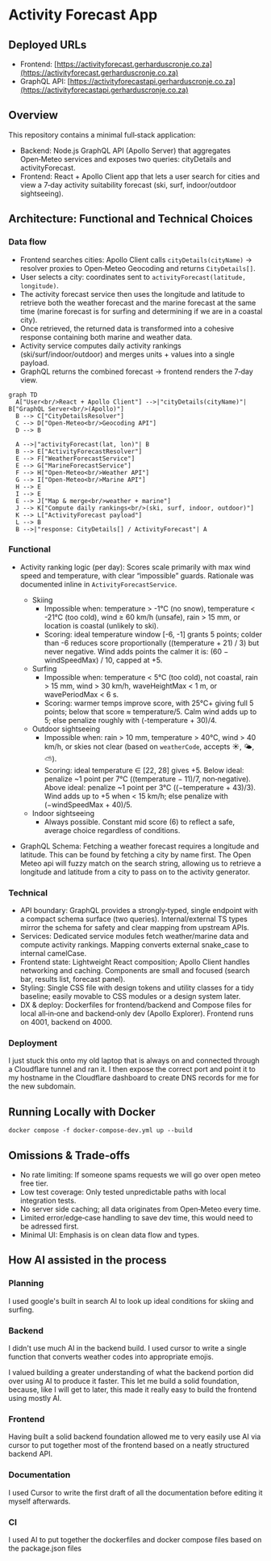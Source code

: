 # Activity Forecast App

## Deployed URLs
- Frontend: [https://activityforecast.gerharduscronje.co.za](https://activityforecast.gerharduscronje.co.za)
- GraphQL API: [https://activityforecastapi.gerharduscronje.co.za](https://activityforecastapi.gerharduscronje.co.za)

## Overview
This repository contains a minimal full‑stack application:
- Backend: Node.js GraphQL API (Apollo Server) that aggregates Open‑Meteo services and exposes two queries: cityDetails and activityForecast.
- Frontend: React + Apollo Client app that lets a user search for cities and view a 7‑day activity suitability forecast (ski, surf, indoor/outdoor sightseeing).

## Architecture: Functional and Technical Choices

### Data flow

- Frontend searches cities: Apollo Client calls `cityDetails(cityName)` → resolver proxies to Open‑Meteo Geocoding and returns `CityDetails[]`.
- User selects a city: coordinates sent to `activityForecast(latitude, longitude)`.
- The activity forecast service then uses the longitude and latitude to retrieve both the weather forecast and the marine forecast at the same time (marine forecast is for surfing and determining if we are in a coastal city).
- Once retrieved, the returned data is transformed into a cohesive response containing both marine and weather data.
- Activity service computes daily activity rankings (ski/surf/indoor/outdoor) and merges units + values into a single payload.
- GraphQL returns the combined forecast → frontend renders the 7‑day view.

```mermaid
graph TD
  A["User<br/>React + Apollo Client"] -->|"cityDetails(cityName)"| B["GraphQL Server<br/>(Apollo)"]
  B --> C["CityDetailsResolver"]
  C --> D["Open-Meteo<br/>Geocoding API"]
  D --> B

  A -->|"activityForecast(lat, lon)"| B
  B --> E["ActivityForecastResolver"]
  E --> F["WeatherForecastService"]
  E --> G["MarineForecastService"]
  F --> H["Open-Meteo<br/>Weather API"]
  G --> I["Open-Meteo<br/>Marine API"]
  H --> E
  I --> E
  E --> J["Map & merge<br/>weather + marine"]
  J --> K["Compute daily rankings<br/>(ski, surf, indoor, outdoor)"]
  K --> L["ActivityForecast payload"]
  L --> B
  B -->|"response: CityDetails[] / ActivityForecast"| A
```

### Functional
- Activity ranking logic (per day): Scores scale primarily with max wind speed and temperature, with clear “impossible” guards. Rationale was documented inline in `ActivityForecastService`.
  - Skiing
    - Impossible when: temperature > -1°C (no snow), temperature < -21°C (too cold), wind ≥ 60 km/h (unsafe), rain > 15 mm, or location is coastal (unlikely to ski).
    - Scoring: ideal temperature window [-6, -1] grants 5 points; colder than -6 reduces score proportionally ((temperature + 21) / 3) but never negative. Wind adds points the calmer it is: (60 − windSpeedMax) / 10, capped at +5.
  - Surfing
    - Impossible when: temperature < 5°C (too cold), not coastal, rain > 15 mm, wind > 30 km/h, waveHeightMax < 1 m, or wavePeriodMax < 6 s.
    - Scoring: warmer temps improve score, with 25°C+ giving full 5 points; below that score ≈ temperature/5. Calm wind adds up to 5; else penalize roughly with (-temperature + 30)/4.
  - Outdoor sightseeing
    - Impossible when: rain > 10 mm, temperature > 40°C, wind > 40 km/h, or skies not clear (based on `weatherCode`, accepts ☀️, 🌤️, ⛅).
    - Scoring: ideal temperature ∈ [22, 28] gives +5. Below ideal: penalize ~1 point per 7°C ((temperature − 11)/7, non‑negative). Above ideal: penalize ~1 point per 3°C ((−temperature + 43)/3). Wind adds up to +5 when < 15 km/h; else penalize with (−windSpeedMax + 40)/5.
  - Indoor sightseeing
    - Always possible. Constant mid score (6) to reflect a safe, average choice regardless of conditions.

- GraphQL Schema: Fetching a weather forecast requires a longitude and latitude. This can be found by fetching a city by name first. The Open Meteo api will fuzzy match on the search string, allowing us to retrieve a longitude and latitude from a city to pass on to the activity generator.

### Technical
- API boundary: GraphQL provides a strongly‑typed, single endpoint with a compact schema surface (two queries). Internal/external TS types mirror the schema for safety and clear mapping from upstream APIs.
- Services: Dedicated service modules fetch weather/marine data and compute activity rankings. Mapping converts external snake_case to internal camelCase.
- Frontend state: Lightweight React composition; Apollo Client handles networking and caching. Components are small and focused (search bar, results list, forecast panel).
- Styling: Single CSS file with design tokens and utility classes for a tidy baseline; easily movable to CSS modules or a design system later.
- DX & deploy: Dockerfiles for frontend/backend and Compose files for local all‑in‑one and backend‑only dev (Apollo Explorer). Frontend runs on 4001, backend on 4000.

### Deployment

I just stuck this onto my old laptop that is always on and connected through a Cloudflare tunnel and ran it.
I then expose the correct port and point it to my hostname in the Cloudflare dashboard to create DNS records for me for the new subdomain.

## Running Locally with Docker

`docker compose -f docker-compose-dev.yml up --build`

## Omissions & Trade‑offs
- No rate limiting: If someone spams requests we will go over open meteo free tier.
- Low test coverage: Only tested unpredictable paths with local integration tests.
- No server side caching; all data originates from Open‑Meteo every time.
- Limited error/edge‑case handling to save dev time, this would need to be adressed first.
- Minimal UI: Emphasis is on clean data flow and types.

## How AI assisted in the process

### Planning
I used google's built in search AI to look up ideal conditions for skiing and surfing.

### Backend
I didn't use much AI in the backend build. I used cursor to write a single function that converts weather codes into appropriate emojis.

I valued building a greater understanding of what the backend portion did over using AI to produce it faster. This let me build a solid foundation, because, like I will get to later, this made it really easy to build the frontend using mostly AI.

### Frontend
Having built a solid backend foundation allowed me to very easily use AI via cursor to put together most of the frontend based on a neatly structured backend API.

### Documentation
I used Cursor to write the first draft of all the documentation before editing it myself afterwards.

### CI
I used AI to put together the dockerfiles and docker compose files based on the package.json files
